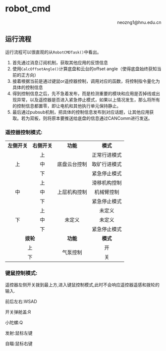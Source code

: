 # robot_cmd

<p align='right'>neozng1@hnu.edu.cn</p>

## 运行流程

运行流程可以很直观的从`RobotCMDTask()`中看出。

1. 首先通过消息订阅机制，获取其他应用的反馈信息
2. 使用`CalcOffsetAngle()`计算底盘和云台的offset angle（使得底盘始终获知当前的正方向）
3. 接着根据当前是通过键鼠or遥控器控制，调用对应的函数，将控制指令量化为具体的控制信息
4. 得到控制信息之后，先不急着发布，而是检测重要的模块和应用是否掉线或出现异常，以及遥控器是否进入紧急停止模式，如果以上情况发生，那么将所有的控制信息都置零，即让电机和其他执行单元保持静止。
5. 最后通过pubsub机制，把具体的控制信息发布到对应话题，让其他应用获取。若为双板，则将原本要推送给底盘的信息通过CANComm进行发送。



### 遥控器控制模式:

<table>
    <tr>
        <td align="center"><b>左侧开关<b></td> 
        <td align="center"><b>右侧开关<b></td> 
        <td align="center"><b>功能</b></td>
        <td align="center"><b>模式</b></td>
   </tr>
    <tr>
        <td align="center" rowspan=3>上</td>
  		<td align="center">上</td>
        <td align="center" rowspan=3>底盘云台控制</td>
      	<td align="center">正常行进模式</td>
    </tr>
    <tr>
        <td align="center">中</td> 
        <td align="center">取矿行进模式</td>
    </tr>
    <tr>
        <td align="center">下</td>
        <td align="center">紧急停止模式</td>   
    </tr>
    <tr>
        <td align="center" rowspan=3>中</td>
  		<td align="center">上</td>
        <td align="center" rowspan=3>上层机构控制</td>
      	<td align="center">滑移机构控制</td>
    </tr>
    <tr>
        <td align="center">中</td>
        <td align="center">机械臂控制</td>
    </tr>
    <tr>
        <td align="center">下</td>
        <td align="center">紧急停止模式</td>
    </tr>
    <tr>
        <td align="center" rowspan=3>下</td>    
  		<td align="center">上</td>
        <td align="center" rowspan=3>未定义</td>
      	<td align="center">未定义</td> 
    </tr>
    <tr>
        <td align="center">中</td> 
        <td align="center">未定义</td>    
    </tr>
    <tr>
        <td align="center">下</td> 
        <td align="center">紧急停止模式</td>    
    </tr>
    <tr>
        <td align="center" colspan=2><b>拨轮<b></td>
        <td align="center"><b>功能</b></td>
        <td align="center"><b>模式</b></td>
    </tr>
    <tr>
        <td align="center" colspan=2>上</td>    
        <td align="center" rowspan=2>气泵控制</td>
        <td align="center">开</td> 
    </tr>
    <tr>
        <td align="center" colspan=2>下</td>
        <td align="center">关</td> 
    </tr>
</table>

### 键鼠控制模式:

遥控器左侧开关拨到最上方,进入键鼠控制模式,此时不会响应遥控器遥感和拨轮的输入.

前后左右:WSAD

开关弹舱盖:R

小陀螺:Q

发射:鼠标左键

自瞄:鼠标右键







